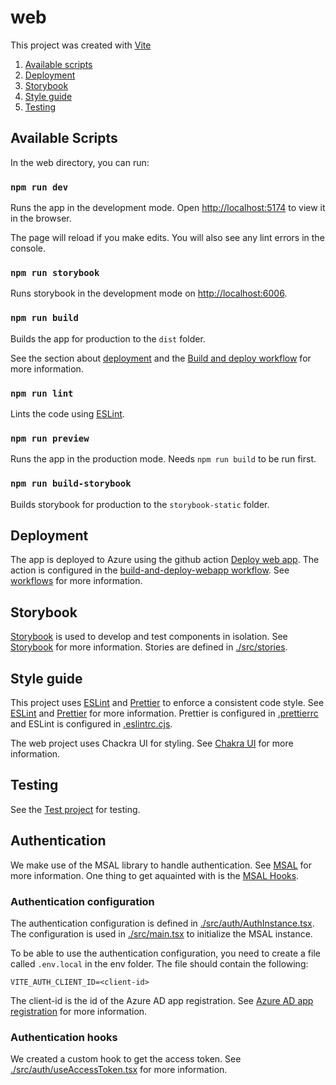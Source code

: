 # web

This project was created with [Vite](https://vitejs.dev/)

1. [Available scripts](#available-scripts)
2. [Deployment](#deployment)
3. [Storybook](#storybook)
4. [Style guide](#style-guide)
5. [Testing](#testing)

## Available Scripts

In the web directory, you can run:

### `npm run dev`

Runs the app in the development mode.
Open [http://localhost:5174](http://localhost:5174) to view it in the browser.

The page will reload if you make edits.
You will also see any lint errors in the console.

### `npm run storybook`

Runs storybook in the development mode on [http://localhost:6006](http://localhost:6006).

### `npm run build`

Builds the app for production to the `dist` folder.

See the section about [deployment](https://vitejs.dev/guide/build.html) and the [Build and deploy workflow](../../doc/workflows.md) for more information.

### `npm run lint`

Lints the code using [ESLint](https://eslint.org/).

### `npm run preview`

Runs the app in the production mode. Needs `npm run build` to be run first.

### `npm run build-storybook`

Builds storybook for production to the `storybook-static` folder.

## Deployment

The app is deployed to Azure using the github action [Deploy web app](../../.github/actions/deploy-web-app/action.yaml). The action is configured in the [build-and-deploy-webapp workflow](../../.github/workflows/build-and-deploy-webapp.yml). See [workflows](../../doc/workflows.md) for more information.

## Storybook

[Storybook](./.storybook) is used to develop and test components in isolation. See [Storybook](https://storybook.js.org/) for more information. Stories are defined in [./src/stories](./src/stories).

## Style guide

This project uses [ESLint](https://eslint.org/) and [Prettier](https://prettier.io/) to enforce a consistent code style. See [ESLint](https://eslint.org/) and [Prettier](https://prettier.io/) for more information. Prettier is configured in [.prettierrc](../../.prettierrc) and ESLint is configured in [.eslintrc.cjs](./.eslintrc.cjs).

The web project uses Chackra UI for styling. See [Chakra UI](https://chakra-ui.com/) for more information.

## Testing

See the [Test project](../../test/) for testing.

## Authentication

We make use of the MSAL library to handle authentication. See [MSAL](https://github.com/AzureAD/microsoft-authentication-library-for-js/blob/dev/lib/msal-react/docs/getting-started.md) for more information.
One thing to get aquainted with is the [MSAL Hooks](https://github.com/AzureAD/microsoft-authentication-library-for-js/blob/dev/lib/msal-react/docs/hooks.md).

### Authentication configuration

The authentication configuration is defined in [./src/auth/AuthInstance.tsx](./src/auth/AuthInstance.tsx). The configuration is used in [./src/main.tsx](./src/main.tsx) to initialize the MSAL instance.

To be able to use the authentication configuration, you need to create a file called `.env.local` in the env folder. The file should contain the following:

```env
VITE_AUTH_CLIENT_ID=<client-id>
```

The client-id is the id of the Azure AD app registration. See [Azure AD app registration](https://portal.azure.com/#view/Microsoft_AAD_RegisteredApps/ApplicationMenuBlade/~/Overview/appId/40d44444-0d3e-4876-a8fd-16fa8014f2bf) for more information.

### Authentication hooks

We created a custom hook to get the access token. See [./src/auth/useAccessToken.tsx](./src/auth/useAccessToken.tsx) for more information.
